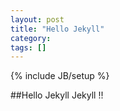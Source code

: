 ```yaml
---
layout: post
title: "Hello Jekyll"
category: 
tags: []
---
```

{% include JB/setup %}

##Hello Jekyll
Jekyll !!
